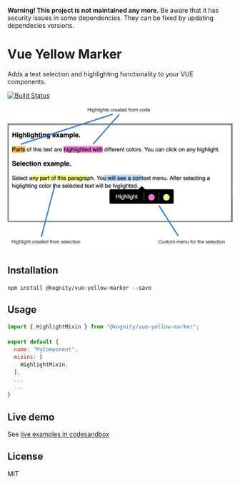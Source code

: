 **Warning! This project is not maintained any more.**
Be aware that it has security issues in some dependencies. They can be fixed by updating dependecies versions.

# Vue Yellow Marker
Adds a text selection and highlighting functionality to your VUE components.

[![Build Status](https://travis-ci.org/Kognity/vue-yellow-marker.svg?branch=master)](https://travis-ci.org/Kognity/vue-yellow-marker)

![Example](https://github.com/Kognity/vue-yellow-marker/raw/master/doc/vue-yellow-marker-screen.png)

## Installation

```
npm install @kognity/vue-yellow-marker --save
```

## Usage



```javascript
import { HighlightMixin } from "@kognity/vue-yellow-marker";

export default {
  name: "MyComponent",
  mixins: [
    HighlightMixin,
  ],
  ...
  ...
}
```

## Live demo

See [live examples in codesandbox](https://codesandbox.io/s/github/harabchuk/vue-yellow-marker-examples/tree/master/)

## License

MIT
